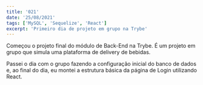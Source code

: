 ```yaml
---
title: '021'
date: '25/08/2021'
tags: ['MySQL', 'Sequelize', 'React']
excerpt: 'Primeiro dia de projeto em grupo na Trybe'
---
```

Começou o projeto final do módulo de Back-End na Trybe. É um projeto em grupo que simula uma plataforma de delivery de bebidas.

Passei o dia com o grupo fazendo a configuração inicial do banco de dados e, ao final do dia, eu montei a estrutura básica da página de Login utilizando React.

